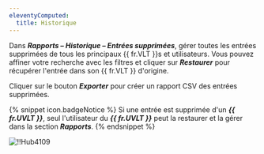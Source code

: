 ```yaml
---
eleventyComputed:
  title: Historique
---
```

Dans ***Rapports – Historique – Entrées supprimées***, gérer toutes les entrées supprimées de tous les principaux {{ fr.VLT }}s et utilisateurs. Vous pouvez affiner votre recherche avec les filtres et cliquer sur ***Restaurer*** pour récupérer l'entrée dans son {{ fr.VLT }} d'origine.

Cliquer sur le bouton ***Exporter*** pour créer un rapport CSV des entrées supprimées.

{% snippet icon.badgeNotice %}
Si une entrée est supprimée d'un ***{{ fr.UVLT }}***, seul l'utilisateur du ***{{ fr.UVLT }}*** peut la restaurer et la gérer dans la section ***Rapports***.
{% endsnippet %}

![!!Hub4109](https://cdnweb.devolutions.net/docs/fr/hub/Hub4109.png)
